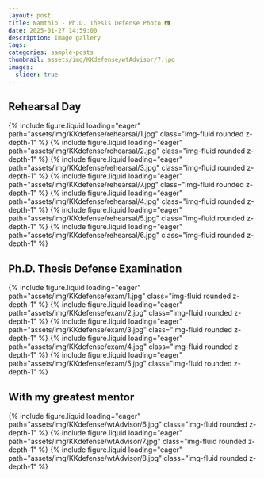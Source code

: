 ```yaml
---
layout: post
title: Namthip - Ph.D. Thesis Defense Photo 📷
date: 2025-01-27 14:59:00
description: Image gallery
tags: 
categories: sample-posts
thumbnail: assets/img/KKdefense/wtAdvisor/7.jpg
images:
  slider: true
---
```


## Rehearsal Day

<swiper-container keyboard="true" navigation="true" pagination="true" pagination-clickable="true" pagination-dynamic-bullets="true" rewind="true">
  <swiper-slide>{% include figure.liquid loading="eager" path="assets/img/KKdefense/rehearsal/1.jpg" class="img-fluid rounded z-depth-1" %}</swiper-slide>
  <swiper-slide>{% include figure.liquid loading="eager" path="assets/img/KKdefense/rehearsal/2.jpg" class="img-fluid rounded z-depth-1" %}</swiper-slide>
  <swiper-slide>{% include figure.liquid loading="eager" path="assets/img/KKdefense/rehearsal/3.jpg" class="img-fluid rounded z-depth-1" %}</swiper-slide>
  <swiper-slide>{% include figure.liquid loading="eager" path="assets/img/KKdefense/rehearsal/7.jpg" class="img-fluid rounded z-depth-1" %}</swiper-slide>
</swiper-container>

<swiper-container keyboard="true" navigation="true" pagination="true" pagination-clickable="true" pagination-dynamic-bullets="true" rewind="true">
  <swiper-slide>{% include figure.liquid loading="eager" path="assets/img/KKdefense/rehearsal/4.jpg" class="img-fluid rounded z-depth-1" %}</swiper-slide>
  <swiper-slide>{% include figure.liquid loading="eager" path="assets/img/KKdefense/rehearsal/5.jpg" class="img-fluid rounded z-depth-1" %}</swiper-slide>
  <swiper-slide>{% include figure.liquid loading="eager" path="assets/img/KKdefense/rehearsal/6.jpg" class="img-fluid rounded z-depth-1" %}</swiper-slide>
</swiper-container>

## Ph.D. Thesis Defense Examination

<swiper-container keyboard="true" navigation="true" pagination="true" pagination-clickable="true" pagination-dynamic-bullets="true" rewind="true">
  <swiper-slide>{% include figure.liquid loading="eager" path="assets/img/KKdefense/exam/1.jpg" class="img-fluid rounded z-depth-1" %}</swiper-slide>
  <swiper-slide>{% include figure.liquid loading="eager" path="assets/img/KKdefense/exam/2.jpg" class="img-fluid rounded z-depth-1" %}</swiper-slide>
  <swiper-slide>{% include figure.liquid loading="eager" path="assets/img/KKdefense/exam/3.jpg" class="img-fluid rounded z-depth-1" %}</swiper-slide>
  <swiper-slide>{% include figure.liquid loading="eager" path="assets/img/KKdefense/exam/4.jpg" class="img-fluid rounded z-depth-1" %}</swiper-slide>
  <swiper-slide>{% include figure.liquid loading="eager" path="assets/img/KKdefense/exam/5.jpg" class="img-fluid rounded z-depth-1" %}</swiper-slide>
</swiper-container>

## With my greatest mentor

<swiper-container keyboard="true" navigation="true" pagination="true" pagination-clickable="true" pagination-dynamic-bullets="true" rewind="true">
  <swiper-slide>{% include figure.liquid loading="eager" path="assets/img/KKdefense/wtAdvisor/6.jpg" class="img-fluid rounded z-depth-1" %}</swiper-slide>
  <swiper-slide>{% include figure.liquid loading="eager" path="assets/img/KKdefense/wtAdvisor/7.jpg" class="img-fluid rounded z-depth-1" %}</swiper-slide>
  <swiper-slide>{% include figure.liquid loading="eager" path="assets/img/KKdefense/wtAdvisor/8.jpg" class="img-fluid rounded z-depth-1" %}</swiper-slide>
</swiper-container>